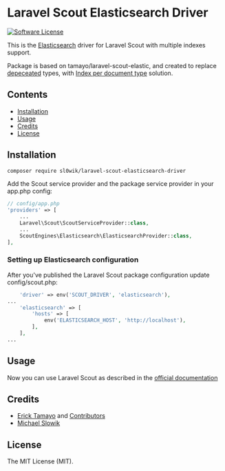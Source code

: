# Laravel Scout Elasticsearch Driver

[![Software License](https://img.shields.io/badge/license-MIT-brightgreen.svg?style=flat-square)](LICENSE.md)

This is the [Elasticsearch](https://www.elastic.co/products/elasticsearch) driver for Laravel Scout with multiple indexes support.

Package is based on tamayo/laravel-scout-elastic, and created to replace [depeceated](https://www.elastic.co/guide/en/elasticsearch/reference/master/removal-of-types.html) types, with [Index per document type](https://www.elastic.co/guide/en/elasticsearch/reference/master/removal-of-types.html#_index_per_document_type) solution.

## Contents

- [Installation](#installation)
- [Usage](#usage)
- [Credits](#credits)
- [License](#license)

## Installation

``` bash
composer require sl0wik/laravel-scout-elasticsearch-driver
```

Add the Scout service provider and the package service provider in your app.php config:

```php
// config/app.php
'providers' => [
    ...
    Laravel\Scout\ScoutServiceProvider::class,
    ...
    ScoutEngines\Elasticsearch\ElasticsearchProvider::class,
],
```

### Setting up Elasticsearch configuration

After you've published the Laravel Scout package configuration update config/scout.php:

```php
    'driver' => env('SCOUT_DRIVER', 'elasticsearch'),
...
    'elasticsearch' => [
        'hosts' => [
            env('ELASTICSEARCH_HOST', 'http://localhost'),
        ],
    ],
...
```

## Usage

Now you can use Laravel Scout as described in the [official documentation](https://laravel.com/docs/5.4/scout)

## Credits

- [Erick Tamayo](https://github.com/ericktamayo) and [Contributors](https://github.com/ErickTamayo/laravel-scout-elastic/contributors)
- [Michael Slowik](https://github.com/sl0wik)

## License

The MIT License (MIT).
